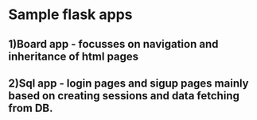 # Sample flask apps
## 1)Board app - focusses on navigation and inheritance of html pages
## 2)Sql app - login pages and sigup pages mainly based on creating sessions and data fetching from DB.